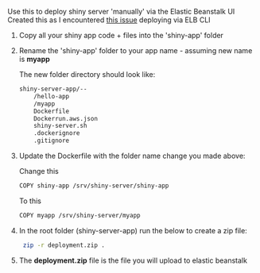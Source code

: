 Use this to deploy shiny server 'manually' via the Elastic Beanstalk UI
Created this as I encountered [this issue](https://github.com/aws/aws-elastic-beanstalk-cli/issues/53) deploying via ELB CLI

1. Copy all your shiny app code + files into the 'shiny-app' folder

2. Rename the 'shiny-app' folder to your app name - assuming new name is **myapp**

    The new folder directory should look like:
    ```bash
    shiny-server-app/--
        /hello-app
        /myapp
        Dockerfile
        Dockerrun.aws.json
        shiny-server.sh
        .dockerignore
        .gitignore
    ```
3. Update the Dockerfile with the folder name change you made above:

    Change this
    ```bash
    COPY shiny-app /srv/shiny-server/shiny-app
    ```
    To this
    ```bash
    COPY myapp /srv/shiny-server/myapp
    ```
4. In the root folder (shiny-server-app) run the below to create a zip file:
    ```bash
     zip -r deployment.zip .   
    ```
   
5. The **deployment.zip** file is the file you will upload to elastic beanstalk